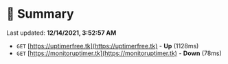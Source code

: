 # 📖 Summary
Last updated: **12/14/2021, 3:52:57 AM**

- `GET` [https://uptimerfree.tk](https://uptimerfree.tk) - **Up** (1128ms)
- `GET` [https://monitoruptimer.tk](https://monitoruptimer.tk) - **Down** (78ms)
